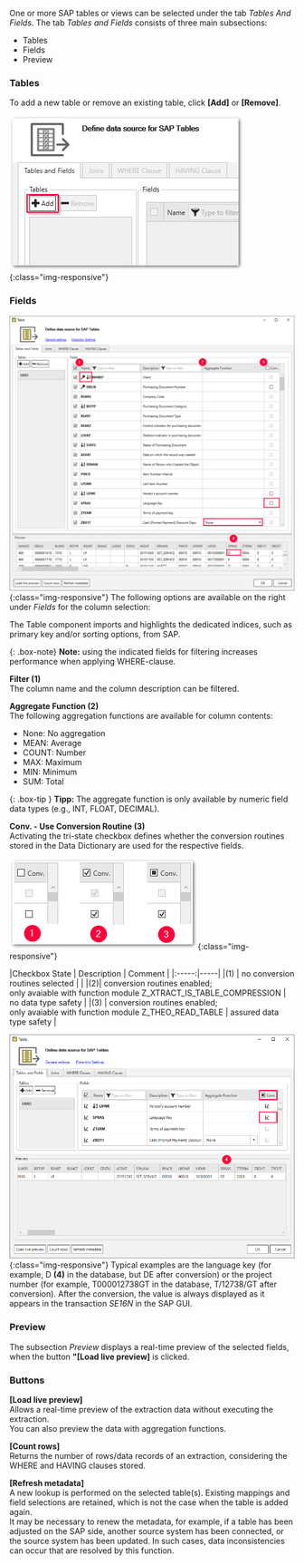 One or more SAP tables or views can be selected under the tab *Tables And Fields*.
The tab *Tables and Fields* consists of three main subsections:
- Tables
- Fields
- Preview


### Tables
To add a new table or remove an existing table, click **[Add]** or **[Remove]**.
 
![Add_table](/img/content/table/table_main-window_add.png){:class="img-responsive"}


### Fields
![Fields](/img/content/table/table_fields_filter.png){:class="img-responsive"}
The following options are available on the right under *Fields* for the column selection: <br>

The Table component imports and highlights the dedicated indices, such as primary key and/or sorting options, from SAP. 

{: .box-note}
**Note:** using the indicated fields for filtering increases performance when applying WHERE-clause.

**Filter (1)** <br>
The column name and the column description can be filtered.

**Aggregate Function (2)** <br>
The following aggregation functions are available for column contents:
- None: No aggregation 
- MEAN: Average
- COUNT: Number  
- MAX: Maximum
- MIN: Minimum 
- SUM: Total

{: .box-tip }
**Tipp:** The aggregate function is only available by numeric field data types (e.g., INT, FLOAT, DECIMAL).

**Conv. - Use Conversion Routine (3)** <br>
Activating the tri-state checkbox defines whether the conversion routines stored in the Data Dictionary are used for the respective fields. 

![tri-state box](/img/content/table/tri-state_checkbox.png){:class="img-responsive"}

|Checkbox State | Description | Comment |
|:-----:|-----|
|(1) | no conversion routines selected | | 
|(2)| conversion routines enabled;<br> only avaiable with function module Z_XTRACT_IS_TABLE_COMPRESSION | no data type safety |
|(3)  | conversion routines enabled;<br> only avaiable with function module Z_THEO_READ_TABLE | assured data type safety |

![Conversion routine](/img/content/table/table_fields_filter2.png){:class="img-responsive"}
Typical examples are the language key (for example, D **(4)** in the database, but DE after conversion) or the project number (for example, T000012738GT in the database, T/12738/GT after conversion). 
After the conversion, the value is always displayed as it appears in the transaction *SE16N* in the SAP GUI. 

### Preview
The subsection *Preview* displays a real-time preview of the selected fields, when the button **"[Load live preview]** is clicked.


### Buttons
**[Load live preview]** <br>
Allows a real-time preview of the extraction data without executing the extraction. <br>
You can also preview the data with aggregation functions. 
 
**[Count rows]** <br>
Returns the number of rows/data records of an extraction, considering the WHERE and HAVING clauses stored. 

**[Refresh metadata]** <br>
A new lookup is performed on the selected table(s). Existing mappings and field selections are retained, which is not the case when the table is added again. <br>
It may be necessary to renew the metadata, for example, if a table has been adjusted on the SAP side, another source system has been connected, or the source system has been updated. 
In such cases, data inconsistencies can occur that are resolved by this function.   

